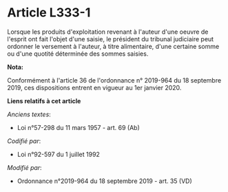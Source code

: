 # Article L333-1

Lorsque les produits d'exploitation revenant à l'auteur d'une oeuvre de l'esprit ont fait l'objet d'une saisie, le président
du   tribunal judiciaire peut ordonner le versement à l'auteur, à titre alimentaire, d'une certaine somme ou d'une quotité
déterminée des sommes saisies.

**Nota:**

Conformément à l'article 36 de l'ordonnance n° 2019-964 du 18 septembre 2019, ces dispositions entrent en vigueur au 1er
janvier 2020.

**Liens relatifs à cet article**

_Anciens textes_:

  - Loi n°57-298 du 11 mars 1957 - art. 69 (Ab)

_Codifié par_:

  - Loi n°92-597 du 1 juillet 1992

_Modifié par_:

  - Ordonnance n°2019-964 du 18 septembre 2019 - art. 35 (VD)
